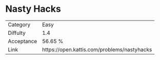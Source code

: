# Nasty Hacks

<table>
    <tr>
        <td>Category</td>
        <td>Easy</td>
    </tr>
    <tr>
        <td>Diffulty</td>
        <td>1.4</td>
    </tr>
    <tr>
        <td>Acceptance</td>
        <td>56.65 %</td>
    </tr>
    <tr>
        <td>Link</td>
        <td>https://open.kattis.com/problems/nastyhacks</td>
    </tr>
</table>
